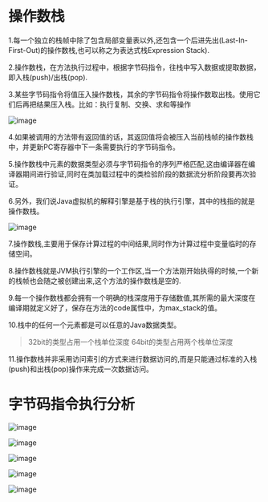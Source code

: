 # 操作数栈
1.每一个独立的栈帧中除了包含局部变量表以外,还包含一个后进先出(Last-In-First-Out)的操作数栈,也可以称之为表达式栈Expression Stack).

2.操作数栈，在方法执行过程中，根据字节码指令，往栈中写入数据或提取数据，即入栈(push)/出栈(pop).
 
3.某些字节码指令将值压入操作数栈，其余的字节码指令将操作数取出栈。使用它们后再把结果压入栈。比如：执行复制、交换、求和等操作

![image](https://github.com/user-attachments/assets/986db7e3-35c6-4ba1-bbf2-73b5752b0a06)

4.如果被调用的方法带有返回值的话，其返回值将会被压入当前栈帧的操作数栈中，并更新PC寄存器中下一条需要执行的字节码指令。

5.操作数栈中元素的数据类型必须与字节码指令的序列严格匹配,这由编译器在编译器期间进行验证,同时在类加载过程中的类检验阶段的数据流分析阶段要再次验证。

6.另外，我们说Java虚拟机的解释引擎是基于栈的执行引擎，其中的栈指的就是操作数栈。

![image](https://github.com/user-attachments/assets/4a18d7e4-4efa-4654-96a6-e7011bc98b73)

7.操作数栈,主要用于保存计算过程的中间结果,同时作为计算过程中变量临时的存储空间。

8.操作数栈就是JVM执行引擎的一个工作区,当一个方法刚开始执得的时候,一个新的栈帧也会随之被创建出来,这个方法的操作数栈是空的.

9.每一个操作数栈都会拥有一个明确的栈深度用于存储数值,其所需的最大深度在编译期就定义好了，保存在方法的code属性中，为max_stack的值。

10.栈中的任何一个元素都是可以任意的Java数据类型。
> 32bit的类型占用一个栈单位深度
> 64bit的类型占用两个栈单位深度

11.操作数栈并非采用访问索引的方式来进行数据访问的,而是只能通过标准的入栈(push)和出栈(pop)操作来完成一次数据访问。

# 字节码指令执行分析

![image](https://github.com/user-attachments/assets/4bc743fe-2622-4a8c-be40-c12b8e17d497)


![image](https://github.com/user-attachments/assets/c0c184b0-f5cc-4418-bef0-48f7cda74df2)


![image](https://github.com/user-attachments/assets/96867c3e-5774-4c43-8333-2c643529c698)


![image](https://github.com/user-attachments/assets/9aa6a1aa-73a2-4fcc-b464-81cea2e70498)

 
![image](https://github.com/user-attachments/assets/9137e230-24eb-4284-8d97-ab69a4c3ce93)





